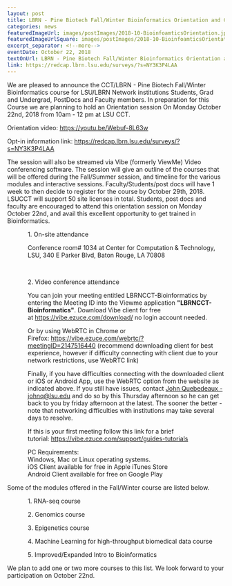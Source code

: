 ```yaml
--- 
layout: post
title: LBRN - Pine Biotech Fall/Winter Bioinformatics Orientation and Courses
categories: news
featuredImageUrl: images/postImages/2018-10-BioinfoamticsOrientation.jpg
featuredImageUrlSquare: images/postImages/2018-10-BioinfoamticsOrientation-thumb.jpg
excerpt_separator: <!--more-->
eventDate: October 22, 2018
textOnUrl: LBRN - Pine Biotech Fall/Winter Bioinformatics Orientation and Courses
link: https://redcap.lbrn.lsu.edu/surveys/?s=NY3K3P4LAA
--- 
```

<p>We are pleased to announce the CCT/LBRN - Pine Biotech Fall/Winter Bioinformatics course for LSU/LBRN Network institutions Students, Grad and Undergrad, PostDocs and Faculty members. In preparation for this Course we are planning to hold an Orientation session On Monday October 22nd, 2018 from 10am - 12 pm at LSU CCT.<!--more--></p>

<p>Orientation video: <a href="https://youtu.be/Webuf-8L63w">https://youtu.be/Webuf-8L63w</a></p>

<p>Opt-in information link: <a href="https://redcap.lbrn.lsu.edu/surveys/?s=NY3K3P4LAA">https://redcap.lbrn.lsu.edu/surveys/?s=NY3K3P4LAA</a></p>

<p>The session will also be streamed via Vibe (formerly ViewMe) Video conferencing software. The session will give an outline of the courses that will be offered during the Fall/Summer session, and timeline for the various modules and interactive sessions. Faculty/Students/post docs will have 1 week to then decide to register for the course by October 29th, 2018. LSUCCT will support 50 site licenses in total. Students, post docs and faculty are encouraged to attend this orientation session on Monday October 22nd, and avail this excellent opportunity to get trained in Bioinformatics.</p>

<p>

<ul>
<ol>1. On-site attendance<br>
<p>Conference room# 1034 at Center for Computation & Technology, LSU, 340 E Parker Blvd, Baton Rouge, LA 70808</p>
</ol><br>

<ol>2. Video conference attendance<br>

You can join your meeting entitled LBRNCCT-Bioinformatics by entering the Meeting ID into the Viewme application <b>"LBRNCCT-Bioinformatics"</b>.
Download Vibe client for free at <a href="https://vibe.ezuce.com/download/">https://vibe.ezuce.com/download/</a> no login account needed.
 
<p>Or by using WebRTC in Chrome or Firefox: <a href="https://vibe.ezuce.com/webrtc/?meetingID=2147516440">https://vibe.ezuce.com/webrtc/?meetingID=2147516440</a> (recommend downloading client for best experience, however if difficulty connecting with client due to your network restrictions, use WebRTC link)</p>

<p>Finally, if you have difficulties connecting with the downloaded client or iOS or Android App, use the WebRTC option from the website as indicated above. If you still have issues, contact <a href="mailto:johnq@lsu.edu">John Quebedeaux - johnq@lsu.edu</a> and do so by this Thursday afternoon so he can get back to you by friday afternoon at the latest. The sooner the better - note that networking difficulties with institutions may take several days to resolve.</p>

If this is your first meeting follow this link for a brief tutorial: <a href="https://vibe.ezuce.com/support/guides-tutorials/">https://vibe.ezuce.com/support/guides-tutorials</a>

<p>PC Requirements:<br>
Windows, Mac or Linux operating systems.<br>
iOS Client available for free in Apple iTunes Store<br>
Android Client available for free on Google Play</p>

</ol></ul>

<p>Some of the modules offered in the Fall/Winter course are listed below. </p>
<ul><ol>1. RNA-seq course</ol>
<ol>2. Genomics course</ol>
<ol>3. Epigenetics course</ol>
<ol>4. Machine Learning for high-throughput biomedical data course</ol>
<ol>5. Improved/Expanded Intro to Bioinformatics</ol>
</ul>

<p>We plan to add one or two more courses to this list. We look forward to your participation on October 22nd. </p>